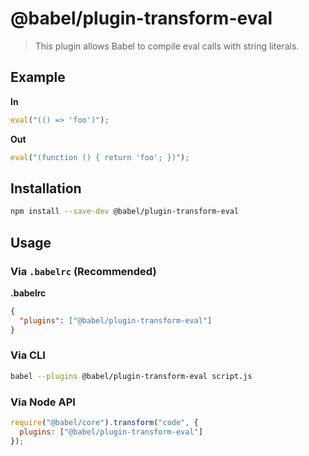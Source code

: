 # @babel/plugin-transform-eval

> This plugin allows Babel to compile eval calls with string literals.

## Example

**In**

```javascript
eval("(() => 'foo')");
```

**Out**

```javascript
eval("(function () { return 'foo'; })");
```

## Installation

```sh
npm install --save-dev @babel/plugin-transform-eval
```

## Usage

### Via `.babelrc` (Recommended)

**.babelrc**

```json
{
  "plugins": ["@babel/plugin-transform-eval"]
}
```

### Via CLI

```sh
babel --plugins @babel/plugin-transform-eval script.js
```

### Via Node API

```javascript
require("@babel/core").transform("code", {
  plugins: ["@babel/plugin-transform-eval"]
});
```
